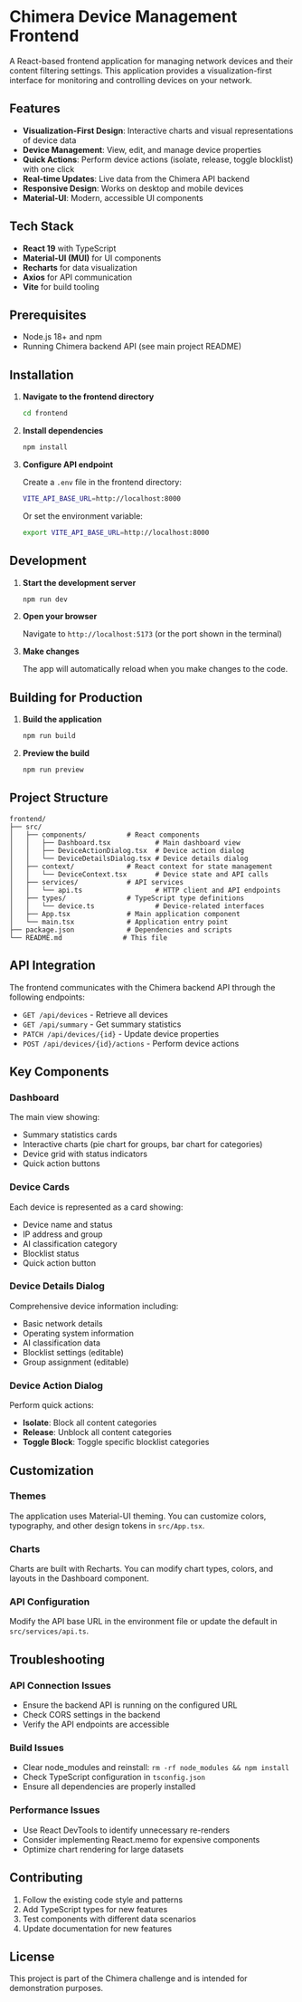 # Chimera Device Management Frontend

A React-based frontend application for managing network devices and their content filtering settings. This application provides a visualization-first interface for monitoring and controlling devices on your network.

## Features

- **Visualization-First Design**: Interactive charts and visual representations of device data
- **Device Management**: View, edit, and manage device properties
- **Quick Actions**: Perform device actions (isolate, release, toggle blocklist) with one click
- **Real-time Updates**: Live data from the Chimera API backend
- **Responsive Design**: Works on desktop and mobile devices
- **Material-UI**: Modern, accessible UI components

## Tech Stack

- **React 19** with TypeScript
- **Material-UI (MUI)** for UI components
- **Recharts** for data visualization
- **Axios** for API communication
- **Vite** for build tooling

## Prerequisites

- Node.js 18+ and npm
- Running Chimera backend API (see main project README)

## Installation

1. **Navigate to the frontend directory**
   ```bash
   cd frontend
   ```

2. **Install dependencies**
   ```bash
   npm install
   ```

3. **Configure API endpoint**
   
   Create a `.env` file in the frontend directory:
   ```bash
   VITE_API_BASE_URL=http://localhost:8000
   ```
   
   Or set the environment variable:
   ```bash
   export VITE_API_BASE_URL=http://localhost:8000
   ```

## Development

1. **Start the development server**
   ```bash
   npm run dev
   ```

2. **Open your browser**
   
   Navigate to `http://localhost:5173` (or the port shown in the terminal)

3. **Make changes**
   
   The app will automatically reload when you make changes to the code.

## Building for Production

1. **Build the application**
   ```bash
   npm run build
   ```

2. **Preview the build**
   ```bash
   npm run preview
   ```

## Project Structure

```
frontend/
├── src/
│   ├── components/          # React components
│   │   ├── Dashboard.tsx           # Main dashboard view
│   │   ├── DeviceActionDialog.tsx  # Device action dialog
│   │   └── DeviceDetailsDialog.tsx # Device details dialog
│   ├── context/             # React context for state management
│   │   └── DeviceContext.tsx       # Device state and API calls
│   ├── services/            # API services
│   │   └── api.ts                  # HTTP client and API endpoints
│   ├── types/               # TypeScript type definitions
│   │   └── device.ts               # Device-related interfaces
│   ├── App.tsx              # Main application component
│   └── main.tsx             # Application entry point
├── package.json             # Dependencies and scripts
└── README.md               # This file
```

## API Integration

The frontend communicates with the Chimera backend API through the following endpoints:

- `GET /api/devices` - Retrieve all devices
- `GET /api/summary` - Get summary statistics
- `PATCH /api/devices/{id}` - Update device properties
- `POST /api/devices/{id}/actions` - Perform device actions

## Key Components

### Dashboard
The main view showing:
- Summary statistics cards
- Interactive charts (pie chart for groups, bar chart for categories)
- Device grid with status indicators
- Quick action buttons

### Device Cards
Each device is represented as a card showing:
- Device name and status
- IP address and group
- AI classification category
- Blocklist status
- Quick action button

### Device Details Dialog
Comprehensive device information including:
- Basic network details
- Operating system information
- AI classification data
- Blocklist settings (editable)
- Group assignment (editable)

### Device Action Dialog
Perform quick actions:
- **Isolate**: Block all content categories
- **Release**: Unblock all content categories
- **Toggle Block**: Toggle specific blocklist categories

## Customization

### Themes
The application uses Material-UI theming. You can customize colors, typography, and other design tokens in `src/App.tsx`.

### Charts
Charts are built with Recharts. You can modify chart types, colors, and layouts in the Dashboard component.

### API Configuration
Modify the API base URL in the environment file or update the default in `src/services/api.ts`.

## Troubleshooting

### API Connection Issues
- Ensure the backend API is running on the configured URL
- Check CORS settings in the backend
- Verify the API endpoints are accessible

### Build Issues
- Clear node_modules and reinstall: `rm -rf node_modules && npm install`
- Check TypeScript configuration in `tsconfig.json`
- Ensure all dependencies are properly installed

### Performance Issues
- Use React DevTools to identify unnecessary re-renders
- Consider implementing React.memo for expensive components
- Optimize chart rendering for large datasets

## Contributing

1. Follow the existing code style and patterns
2. Add TypeScript types for new features
3. Test components with different data scenarios
4. Update documentation for new features

## License

This project is part of the Chimera challenge and is intended for demonstration purposes.
